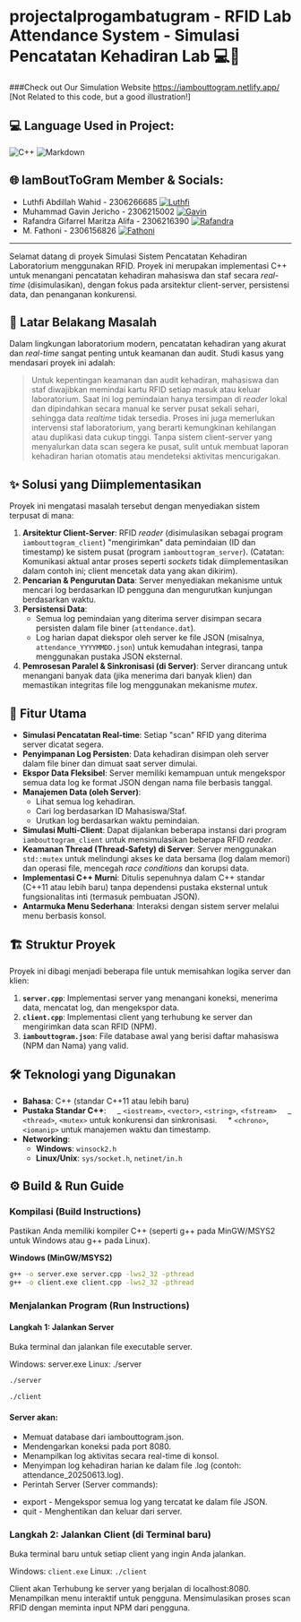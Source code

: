# projectalprogambatugram - RFID Lab Attendance System - Simulasi Pencatatan Kehadiran Lab 💻🔬

###Check out Our Simulation Website https://iambouttogram.netlify.app/ [Not Related to this code, but a good illustration!]

## 💻 Language Used in Project:

![C++](https://img.shields.io/badge/c++-%2300599C.svg?style=for-the-badge&logo=c%2B%2B&logoColor=white) ![Markdown](https://img.shields.io/badge/markdown-%23000000.svg?style=for-the-badge&logo=markdown&logoColor=white)

## 🌐 IamBoutToGram Member & Socials:

- Luthfi Abdillah Wahid - 2306266685 [![Luthfi](https://img.shields.io/badge/Instagram-%23E4405F.svg?logo=Instagram&logoColor=white)](https://instagram.com/luthfiwhd)
- Muhammad Gavin Jericho - 2306215002 [![Gavin](https://img.shields.io/badge/Instagram-%23E4405F.svg?logo=Instagram&logoColor=white)](https://instagram.com/gav.jericho)
- Rafandra Gifarrel Maritza Alifa - 2306216390 [![Rafandra](https://img.shields.io/badge/Instagram-%23E4405F.svg?logo=Instagram&logoColor=white)](https://instagram.com/rappandra)
- M. Fathoni - 2306156826 [![Fathoni](https://img.shields.io/badge/Instagram-%23E4405F.svg?logo=Instagram&logoColor=white)](https://instagram.com/fathoni0110)

---

Selamat datang di proyek Simulasi Sistem Pencatatan Kehadiran Laboratorium menggunakan RFID. Proyek ini merupakan implementasi C++ untuk menangani pencatatan kehadiran mahasiswa dan staf secara _real-time_ (disimulasikan), dengan fokus pada arsitektur client-server, persistensi data, dan penanganan konkurensi.

## 📜 Latar Belakang Masalah

Dalam lingkungan laboratorium modern, pencatatan kehadiran yang akurat dan _real-time_ sangat penting untuk keamanan dan audit. Studi kasus yang mendasari proyek ini adalah:

> Untuk kepentingan keamanan dan audit kehadiran, mahasiswa dan staf diwajibkan memindai kartu RFID setiap masuk atau keluar laboratorium. Saat ini log pemindaian hanya tersimpan di _reader_ lokal dan dipindahkan secara manual ke server pusat sekali sehari, sehingga data _realtime_ tidak tersedia. Proses ini juga memerlukan intervensi staf laboratorium, yang berarti kemungkinan kehilangan atau duplikasi data cukup tinggi. Tanpa sistem client-server yang menyalurkan data scan segera ke pusat, sulit untuk membuat laporan kehadiran harian otomatis atau mendeteksi aktivitas mencurigakan.

## ✨ Solusi yang Diimplementasikan

Proyek ini mengatasi masalah tersebut dengan menyediakan sistem terpusat di mana:

1.  **Arsitektur Client-Server**: RFID _reader_ (disimulasikan sebagai program `iambouttogram_client`) "mengirimkan" data pemindaian (ID dan timestamp) ke sistem pusat (program `iambouttogram_server`). (Catatan: Komunikasi aktual antar proses seperti _sockets_ tidak diimplementasikan dalam contoh ini; client mencetak data yang akan dikirim).
2.  **Pencarian & Pengurutan Data**: Server menyediakan mekanisme untuk mencari log berdasarkan ID pengguna dan mengurutkan kunjungan berdasarkan waktu.
3.  **Persistensi Data**:
    - Semua log pemindaian yang diterima server disimpan secara persisten dalam file biner (`attendance.dat`).
    - Log harian dapat diekspor oleh server ke file JSON (misalnya, `attendance_YYYYMMDD.json`) untuk kemudahan integrasi, tanpa menggunakan pustaka JSON eksternal.
4.  **Pemrosesan Paralel & Sinkronisasi (di Server)**: Server dirancang untuk menangani banyak data (jika menerima dari banyak klien) dan memastikan integritas file log menggunakan mekanisme _mutex_.

## 🚀 Fitur Utama

- **Simulasi Pencatatan Real-time**: Setiap "scan" RFID yang diterima server dicatat segera.
- **Penyimpanan Log Persisten**: Data kehadiran disimpan oleh server dalam file biner dan dimuat saat server dimulai.
- **Ekspor Data Fleksibel**: Server memiliki kemampuan untuk mengekspor semua data log ke format JSON dengan nama file berbasis tanggal.
- **Manajemen Data (oleh Server)**:
  - Lihat semua log kehadiran.
  - Cari log berdasarkan ID Mahasiswa/Staf.
  - Urutkan log berdasarkan waktu pemindaian.
- **Simulasi Multi-Client**: Dapat dijalankan beberapa instansi dari program `iambouttogram_client` untuk mensimulasikan beberapa RFID _reader_.
- **Keamanan Thread (Thread-Safety) di Server**: Server menggunakan `std::mutex` untuk melindungi akses ke data bersama (log dalam memori) dan operasi file, mencegah _race conditions_ dan korupsi data.
- **Implementasi C++ Murni**: Ditulis sepenuhnya dalam C++ standar (C++11 atau lebih baru) tanpa dependensi pustaka eksternal untuk fungsionalitas inti (termasuk pembuatan JSON).
- **Antarmuka Menu Sederhana**: Interaksi dengan sistem server melalui menu berbasis konsol.

## 🏗️ Struktur Proyek

Proyek ini dibagi menjadi beberapa file untuk memisahkan logika server dan klien:

1.  **`server.cpp`**: Implementasi server yang menangani koneksi, menerima data, mencatat log, dan mengekspor data.
2.  **`client.cpp`**: Implementasi client yang terhubung ke server dan mengirimkan data scan RFID (NPM).
3.  **`iambouttogram.json`**: File database awal yang berisi daftar mahasiswa (NPM dan Nama) yang valid.

## 🛠️ Teknologi yang Digunakan

- **Bahasa**: C++ (standar C++11 atau lebih baru)
- **Pustaka Standar C++**:
      _ `<iostream>`, `<vector>`, `<string>`, `<fstream>`
      _ `<thread>`, `<mutex>` untuk konkurensi dan sinkronisasi.
      \* `<chrono>`, `<iomanip>` untuk manajemen waktu dan timestamp.
- **Networking**:
  - **Windows**: `winsock2.h`
  - **Linux/Unix**: `sys/socket.h`, `netinet/in.h`

## ⚙️ Build & Run Guide

### Kompilasi (Build Instructions)

Pastikan Anda memiliki kompiler C++ (seperti g++ pada MinGW/MSYS2 untuk Windows atau g++ pada Linux).

**Windows (MinGW/MSYS2)**

```bash
g++ -o server.exe server.cpp -lws2_32 -pthread
g++ -o client.exe client.cpp -lws2_32 -pthread
```

### Menjalankan Program (Run Instructions)

#### Langkah 1: Jalankan Server

Buka terminal dan jalankan file executable server.

Windows: server.exe
Linux: ./server

```bash
./server
```

```bash
./client
```

#### Server akan:

- Memuat database dari iambouttogram.json.
- Mendengarkan koneksi pada port 8080.
- Menampilkan log aktivitas secara real-time di konsol.
- Menyimpan log kehadiran harian ke dalam file .log (contoh: attendance_20250613.log).
- Perintah Server (Server commands):

* export - Mengekspor semua log yang tercatat ke dalam file JSON.
* quit - Menghentikan dan keluar dari server.

### Langkah 2: Jalankan Client (di Terminal baru)

Buka terminal baru untuk setiap client yang ingin Anda jalankan.

Windows: `client.exe`
Linux: `./client`

Client akan Terhubung ke server yang berjalan di localhost:8080. Menampilkan menu interaktif untuk pengguna. Mensimulasikan proses scan RFID dengan meminta input NPM dari pengguna.
